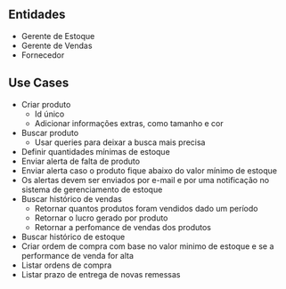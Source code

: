 ## Entidades
* Gerente de Estoque
* Gerente de Vendas
* Fornecedor

## Use Cases

* Criar produto
  * Id único
  * Adicionar informações extras, como tamanho e cor 
* Buscar produto
  * Usar queries para deixar a busca mais precisa 
* Definir quantidades mínimas de estoque
* Enviar alerta de falta de produto
* Enviar alerta caso o produto fique abaixo do valor mínimo de estoque
* Os alertas devem ser enviados por e-mail e por uma notificação no sistema de gerenciamento de estoque
* Buscar histórico de vendas
  * Retornar quantos produtos foram vendidos dado um período
  * Retornar o lucro gerado por produto
  * Retornar a perfomance de vendas dos produtos
* Buscar histórico de estoque
* Criar ordem de compra com base no valor minimo de estoque e se a performance de venda for alta
* Listar ordens de compra
* Listar prazo de entrega de novas remessas
